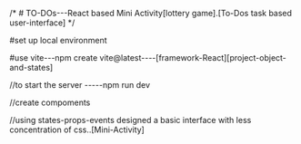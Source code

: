/*  # TO-DOs---React based Mini Activity[lottery game].[To-Dos task based user-interface] */


#set up local environment



#use vite---npm create vite@latest----[framework-React][project-object-and-states]



//to start the server -----npm run dev



//create compoments



//using states-props-events designed a basic interface with less concentration of css..[Mini-Activity]
